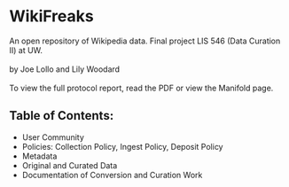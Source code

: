 # WikiFreaks
An open repository of Wikipedia data. Final project LIS 546 (Data Curation II) at UW.
<br><br>
by Joe Lollo and Lily Woodard
<br><br>
To view the full protocol report, read the PDF or view the Manifold page.

## Table of Contents:
- User Community
- Policies: Collection Policy, Ingest Policy, Deposit Policy
- Metadata
- Original and Curated Data
- Documentation of Conversion and Curation Work
